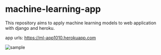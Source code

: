 # machine-learning-app
This repository aims to apply machine learning models to web application with django and heroku.

app urls: https://ml-app1010.herokuapp.com

![sample](https://user-images.githubusercontent.com/56467203/97965144-7eb1c900-1dec-11eb-9a75-c0b166fa3655.PNG)
